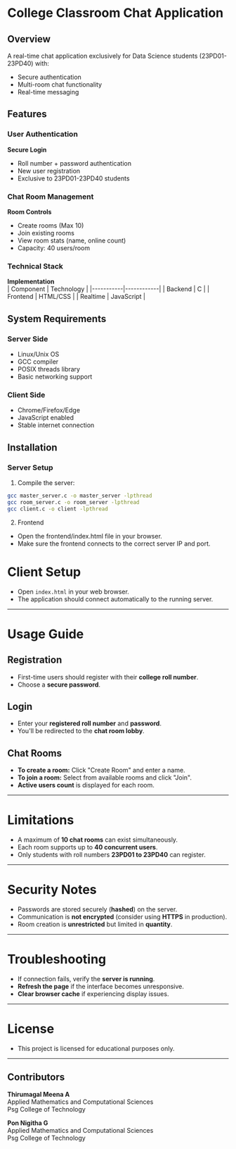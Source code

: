 # College Classroom Chat Application

## Overview
A real-time chat application exclusively for Data Science students (23PD01-23PD40) with:
- Secure authentication
- Multi-room chat functionality
- Real-time messaging

## Features

### User Authentication
**Secure Login**  
- Roll number + password authentication
- New user registration
- Exclusive to 23PD01-23PD40 students

### Chat Room Management
**Room Controls**  
- Create rooms (Max 10)
- Join existing rooms
- View room stats (name, online count)
- Capacity: 40 users/room

### Technical Stack
**Implementation**  
| Component | Technology |
|-----------|------------|
| Backend   | C          |
| Frontend  | HTML/CSS   |
| Realtime  | JavaScript |

## System Requirements

### Server Side
- Linux/Unix OS
- GCC compiler
- POSIX threads library
- Basic networking support

### Client Side
- Chrome/Firefox/Edge
- JavaScript enabled
- Stable internet connection

## Installation

### Server Setup
1. Compile the server:
```bash
gcc master_server.c -o master_server -lpthread
gcc room_server.c -o room_server -lpthread
gcc client.c -o client -lpthread
```
2. Frontend
- Open the frontend/index.html file in your browser.
- Make sure the frontend connects to the correct server IP and port.

# Client Setup

- Open `index.html` in your web browser.
- The application should connect automatically to the running server.

---

# Usage Guide

## Registration

- First-time users should register with their **college roll number**.
- Choose a **secure password**.

## Login

- Enter your **registered roll number** and **password**.
- You'll be redirected to the **chat room lobby**.

## Chat Rooms

- **To create a room:** Click "Create Room" and enter a name.
- **To join a room:** Select from available rooms and click "Join".
- **Active users count** is displayed for each room.

---

# Limitations

- A maximum of **10 chat rooms** can exist simultaneously.
- Each room supports up to **40 concurrent users**.
- Only students with roll numbers **23PD01 to 23PD40** can register.

---

# Security Notes

- Passwords are stored securely (**hashed**) on the server.
- Communication is **not encrypted** (consider using **HTTPS** in production).
- Room creation is **unrestricted** but limited in **quantity**.

---

# Troubleshooting

- If connection fails, verify the **server is running**.
- **Refresh the page** if the interface becomes unresponsive.
- **Clear browser cache** if experiencing display issues.

---

# License
- This project is licensed for educational purposes only.

---

## Contributors

**Thirumagal Meena A**  
Applied Mathematics and Computational Sciences  
Psg College of Technology  

**Pon Nigitha G**  
Applied Mathematics and Computational Sciences  
Psg College of Technology

